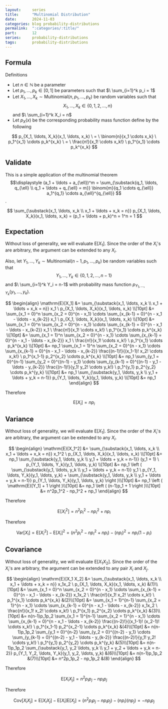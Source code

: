 ```yaml
---
layout:     series
title:      "Multinomial Distribution"
date:       2024-11-03
categories: blog probability-distributions
permalink:  ":categories/:title/"
part:       12
series:     probability-distributions
tags:       probability-distributions
---
```


## Formula

Definitions
- Let $n \in \mathbb{N}$ be a parameter
- Let $p_1, \ldots, p_k \in [0, 1]$ be parameters such that $\ \sum_{i=1}^k p_i = 1$
- Let $X_1, \ldots, X_k \sim \text{Multinomial}(n, p_1, \ldots, p_k)$ be random variables such that $$X_1, \ldots, X_k \in \{ 0, 1, 2, \ldots, n \}$$ and $\ \sum_{i=1}^k X_i = n$
- Let $p_X(x)$ be the corresponding probability mass function define by the following

$$
p_{X_1, \ldots, X_k}(x_1, \ldots, x_k)
\ = \
\binom{n}{x_1 \cdots x_k} \ p_1^{x_1} \cdots p_k^{x_k}
\ = \
\frac{n!}{x_1! \cdots x_k!} \ p_1^{x_1} \cdots p_k^{x_k}
$$

## Validate

This is a simple application of the <span class="tooltip">multinomial theorem
    <span class="tooltiptext"> 
        $$\displaystyle
        (a_1 + \ldots + a_{\ell})^m = \sum_{\substack{q_1, \ldots, q_{\ell} \\ q_1 + \ldots + q_{\ell} = m}} \binom{m}{q_1 \cdots q_{\ell}} a_1^{q_1} \cdots a_{\ell}^{q_{\ell}}
        $$
    </span>
</span>.

$$
\sum_{\substack{x_1, \ldots, x_k \\ x_1 + \ldots + x_k = n}} p_{X_1, \ldots, X_k}(x_1, \ldots, x_k) = (p_1 + \ldots + p_k)^n = 1^n = 1
$$

## Expectation

Without loss of generality, we will evaluate $\mathrm{E}[X_1]$. Since the order of the $X_i$'s are arbitrary, the argument can be extended to any $X_i$.

Also, let $Y_1, \ldots, Y_k \sim \text{Multinomial}(n-1, p_1, \ldots, p_k)$ be random variables such that $$Y_1, \ldots, Y_k \in \{ 0, 1, 2, \ldots, n-1 \}$$ and $\ \sum_{i=1}^k Y_i = n-1$ with probability mass function $p_{Y_1, \ldots, Y_k}(y_1, \ldots, y_k)$.

$$
\begin{align}
    \mathrm{E}[X_1]
    &= \sum_{\substack{x_1, \ldots, x_k \\ x_1 + \ldots + x_k = n}} x_1 \ p_{X_1, \ldots, X_k}(x_1, \ldots, x_k) \\[10pt]
    &= \sum_{x_1 = 0}^n \sum_{x_2 = 0}^{n - x_1} \cdots \sum_{x_{k-1} = 0}^{n - x_1 - \ldots - x_{k-2}} x_1 \ p_{X_1, \ldots, X_k}(x_1, \ldots, x_k) \\[10pt]
    &= \sum_{x_1 = 0}^n \sum_{x_2 = 0}^{n - x_1} \cdots \sum_{x_{k-1} = 0}^{n - x_1 - \ldots - x_{k-2}} x_1  \ \frac{n!}{x_1! \cdots x_k!} \ p_1^{x_1} \cdots p_k^{x_k} \\[10pt]
    &= \sum_{x_1 = 1}^n \sum_{x_2 = 0}^{n - x_1} \cdots \sum_{x_{k-1} = 0}^{n - x_1 - \ldots - x_{k-2}} x_1  \ \frac{n!}{x_1! \cdots x_k!} \ p_1^{x_1} \cdots p_k^{x_k} \\[10pt]
    &= np_1 \sum_{x_1 = 1}^n \sum_{x_2 = 0}^{n - x_1} \cdots \sum_{x_{k-1} = 0}^{n - x_1 - \ldots - x_{k-2}} \frac{(n-1)!}{(x_1-1)! x_2! \cdots x_k!} \ p_1^{x_1-1} p_2^{x_2} \cdots p_k^{x_k} \\[10pt]
    &= np_1 \sum_{y_1 = 0}^{n-1} \sum_{y_2 = 0}^{(n-1) - y_1} \cdots \sum_{y_{k-1} = 0}^{(n-1) - y_1 - \ldots - y_{k-2}} \frac{(n-1)!}{y_1! y_2! \cdots y_k!} \ p_1^{y_1} p_2^{y_2} \cdots p_k^{y_k} \\[10pt]
    &= np_1 \sum_{\substack{y_1, \ldots, y_k \\ y_1 + \ldots + y_k = n-1}} p_{Y_1, \ldots, Y_k}(y_1, \ldots, y_k) \\[10pt]
    &= np_1
\end{align}
$$

Therefore

$$
\mathrm{E}[X_i] = np_i
$$


## Variance

Without loss of generality, we will evaluate $\mathrm{E}[X_1]$. Since the order of the $X_i$'s are arbitrary, the argument can be extended to any $X_i$.

$$
\begin{align}
    \mathrm{E}[X_1^2]
    &= \sum_{\substack{x_1, \ldots, x_k \\ x_1 + \ldots + x_k = n}} x_1^2 \ p_{X_1, \ldots, X_k}(x_1, \ldots, x_k) \\[10pt]
    &= np_1 \sum_{\substack{y_1, \ldots, y_k \\ y_1 + \ldots + y_k = n-1}} (y_1 + 1) \ p_{Y_1, \ldots, Y_k}(y_1, \ldots, y_k) \\[10pt]
    &= np_1 \left ( \sum_{\substack{y_1, \ldots, y_k \\ y_1 + \ldots + y_k = n-1}} y_1 \ p_{Y_1, \ldots, Y_k}(y_1, \ldots, y_k) + \sum_{\substack{y_1, \ldots, y_k \\ y_1 + \ldots + y_k = n-1}} p_{Y_1, \ldots, Y_k}(y_1, \ldots, y_k) \right )\\[10pt]
    &= np_1 \left ( \mathrm{E}[Y_1] + 1 \right )\\[10pt]
    &= np_1 \left ( (n-1)p_1 + 1 \right )\\[10pt]
    &= n^2p_1^2 - np_1^2 + np_1
\end{align}
$$

Therefore

$$
\mathrm{E}[X_i^2] = n^2p_i^2 - np_i^2 + np_i
$$

Therefore

$$
\mathrm{Var}[X_i] = \mathrm{E}[X_i^2] - \mathrm{E}[X_i]^2 = (n^2p_i^2 - np_i^2 + np_i) - (np_i)^2 = np_i(1 - p_i)
$$

## Covariance 

Without loss of generality, we will evaluate $\mathrm{E}[X_1 X_2]$. Since the order of the $X_i$'s are arbitrary, the argument can be extended to any pair $X_i$ and $X_j$.


$$
\begin{align}
    \mathrm{E}[X_1 X_2]
    &= \sum_{\substack{x_1, \ldots, x_k \\ x_1 + \ldots + x_k = n}} x_1x_2 \ p_{X_1, \ldots, X_k}(x_1, \ldots, x_k) &(1)\\[10pt]
    &= \sum_{x_1 = 0}^n \sum_{x_2 = 0}^{n - x_1} \cdots \sum_{x_{k-1} = 0}^{n - x_1 - \ldots - x_{k-2}} x_1x_2 \ \frac{n!}{x_1! x_2! \cdots x_k!} \ p_1^{x_1} \cdots p_k^{x_k} &(2)\\[10pt]
    &= \sum_{x_1 = 1}^{n-1} \sum_{x_2 = 1}^{n - x_1} \cdots \sum_{x_{k-1} = 0}^{n - x_1 - \ldots - x_{k-2}} x_1x_2 \ \frac{n!}{x_1! x_2! \cdots x_k!} \ p_1^{x_1} p_2^{x_2} \cdots p_k^{x_k} &(3)\\[10pt]
    &= n(n-1)p_1p_2 \sum_{x_1 = 1}^{n-1} \sum_{x_2 = 1}^{n - x_1} \cdots \sum_{x_{k-1} = 0}^{n - x_1 - \ldots - x_{k-2}} \frac{(n-2)!}{(x_1-1)! (x_2-1)! \cdots x_k!} \ p_1^{x_1-1} p_2^{x_2-1} \cdots p_k^{x_k} &(4)\\[10pt]
    &= n(n-1)p_1p_2 \sum_{y_1 = 0}^{n-2} \sum_{y_2 = 0}^{(n-2) - y_1} \cdots \sum_{y_{k-1} = 0}^{(n-2) - y_1 - \ldots - y_{k-2}} \frac{(n-2)!}{y_1! y_2! \cdots y_k!} \ p_1^{y_1} p_2^{y_2} \cdots p_k^{y_k} &(5)\\[10pt]
    &= n(n-1)p_1p_2 \sum_{\substack{y_1, y_2 \ldots, y_k \\ y_1 + y_2 + \ldots + y_k = n-2}} p_{Y_1, Y_2, \ldots, Y_k}(y_1, y_2, \ldots, y_k) &(6)\\[10pt]
    &= n(n-1)p_1p_2 &(7)\\[10pt]
    &= n^2p_1p_2 - np_1p_2 &(8)
\end{align}
$$

Therefore

$$
\mathrm{E}[X_i X_j] = n^2p_ip_j - np_ip_j
$$

Therefore

$$
\mathrm{Cov}[X_i X_j] = \mathrm{E}[X_i X_j] - \mathrm{E}[X_i] \mathrm{E}[X_j] = (n^2p_ip_j - np_ip_j) - (np_i)(np_j) = - np_ip_j
$$

